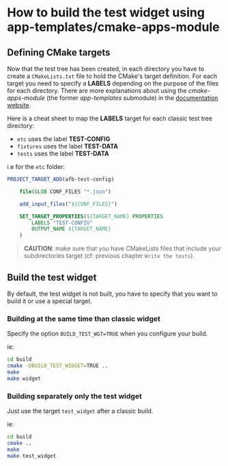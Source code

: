 # How to build the test widget using app-templates/cmake-apps-module

## Defining CMake targets

Now that the test tree has been created, in each directory you have to create
a `CMakeLists.txt` file to hold the CMake's target definition. For each target
you need to specify a **LABELS** depending on the purpose of the files for each
directory. There are more explanations about using the *cmake-apps-module* (the
former *app-templates* submodule) in the [documentation website](http://docs.automotivelinux.org/master/docs/devguides/en/dev/reference/cmakeafbtemplates/3_advanced_usage.html#using-cmake-template-macros).

Here is a cheat sheet to map the **LABELS** target for each classic test tree
directory:

* `etc` uses the label **TEST-CONFIG**
* `fixtures` uses the label **TEST-DATA**
* `tests` uses the label **TEST-DATA**

i.e for the `etc` folder:

```cmake
PROJECT_TARGET_ADD(afb-test-config)

    file(GLOB CONF_FILES "*.json")

    add_input_files("${CONF_FILES}")

    SET_TARGET_PROPERTIES(${TARGET_NAME} PROPERTIES
        LABELS "TEST-CONFIG"
        OUTPUT_NAME ${TARGET_NAME}
    )
```

> **CAUTION**: make sure that you have CMakeLists files that include your
> subdirectories target (cf: previous chapter `Write the tests`).

## Build the test widget

By default, the test widget is not built, you have to specify that you want to
build it or use a special target.

### Building at the same time than classic widget

Specify the option `BUILD_TEST_WGT=TRUE` when you configure your build.

ie:

```bash
cd build
cmake -DBUILD_TEST_WIDGET=TRUE ..
make
make widget
```

### Building separately only the test widget

Just use the target `test_widget` after a classic build.

ie:

```bash
cd build
cmake ..
make
make test_widget
```
